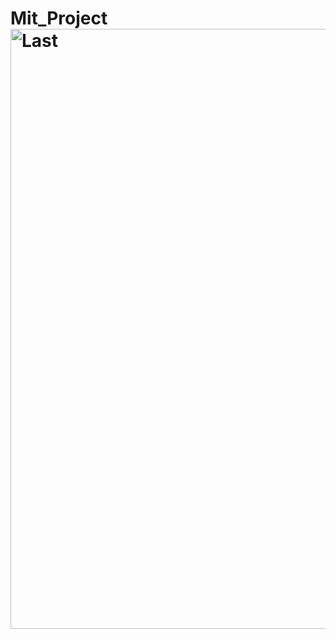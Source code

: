 # Mit_Project<img width="960" alt="Last" src="https://user-images.githubusercontent.com/114714198/205436909-986ed6d4-271b-4892-97c2-d0d98005884b.png">
